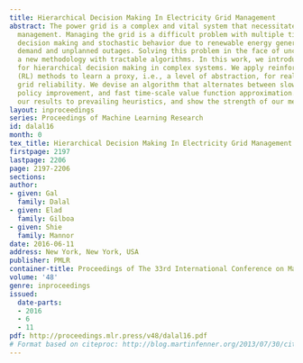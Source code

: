 ```yaml
---
title: Hierarchical Decision Making In Electricity Grid Management
abstract: The power grid is a complex and vital system that necessitates careful reliability
  management. Managing the grid is a difficult problem with multiple time scales of
  decision making and stochastic behavior due to renewable energy generations, variable
  demand and unplanned outages. Solving this problem in the face of uncertainty requires
  a new methodology with tractable algorithms. In this work, we introduce a new model
  for hierarchical decision making in complex systems. We apply reinforcement learning
  (RL) methods to learn a proxy, i.e., a level of abstraction, for real-time power
  grid reliability. We devise an algorithm that alternates between slow time-scale
  policy improvement, and fast time-scale value function approximation. We compare
  our results to prevailing heuristics, and show the strength of our method.
layout: inproceedings
series: Proceedings of Machine Learning Research
id: dalal16
month: 0
tex_title: Hierarchical Decision Making In Electricity Grid Management
firstpage: 2197
lastpage: 2206
page: 2197-2206
sections: 
author:
- given: Gal
  family: Dalal
- given: Elad
  family: Gilboa
- given: Shie
  family: Mannor
date: 2016-06-11
address: New York, New York, USA
publisher: PMLR
container-title: Proceedings of The 33rd International Conference on Machine Learning
volume: '48'
genre: inproceedings
issued:
  date-parts:
  - 2016
  - 6
  - 11
pdf: http://proceedings.mlr.press/v48/dalal16.pdf
# Format based on citeproc: http://blog.martinfenner.org/2013/07/30/citeproc-yaml-for-bibliographies/
---
```

